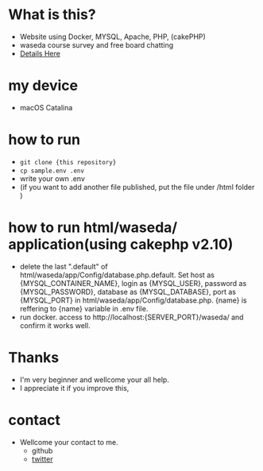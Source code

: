 # What is this?
- Website using Docker, MYSQL, Apache, PHP, (cakePHP) 
- waseda course survey and free board chatting
- [Details Here](./html/waseda/MVC.md)

# my device
- macOS Catalina

# how to run
- <code>git clone {this repository}</code>
- <code>cp sample.env .env</code>
- write your own .env
- (if you want to add another file published, put the file under /html folder )

# how to run html/waseda/ application(using cakephp v2.10)
- delete the last ".default" of html/waseda/app/Config/database.php.default. Set  host as {MYSQL_CONTAINER_NAME}, login as {MYSQL_USER}, password as {MYSQL_PASSWORD}, database as {MYSQL_DATABASE}, port as {MYSQL_PORT} in html/waseda/app/Config/database.php. {name} is reffering to {name} variable in .env file.
- run docker. access to http://localhost:{SERVER_PORT}/waseda/ and confirm it works well.

# Thanks
- I'm very beginner and wellcome your all help.
- I appreciate it if you improve this,

# contact
- Wellcome your contact to me.
    - github
    - [twitter](https://twitter.com/snakesneaks)